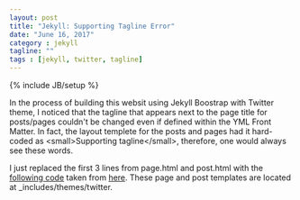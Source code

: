 ```yaml
---
layout: post
title: "Jekyll: Supporting Tagline Error"
date: "June 16, 2017"
category : jekyll
tagline: ""
tags : [jekyll, twitter, tagline]
---
```

{% include JB/setup %}

In the process of building this websit using Jekyll Boostrap with Twitter theme, I noticed that the tagline that appears next to the page title for posts/pages couldn't be changed even if defined within the YML Front Matter. In fact, the layout templete for the posts and pages had it hard-coded as &lt;small&gt;Supporting tagline&lt;/small&gt;, therefore, one would always see these words.

I just replaced the first 3 lines from page.html and post.html with the [following code](https://github.com/bisaria/bisaria.github.com/blob/master/_posts/2017-06-16-Jekyll%20Tagline%20Error.md) taken from [here](https://github.com/bendtherules/theme-twitter/blob/37bcce0088296c588324cc7e95e41be32a19fe1d/_includes/themes/twitter/post.html). These page and post templates are located at _includes/themes/twitter.


